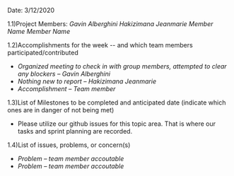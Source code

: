 ﻿Date: 3/12/2020

1.1)Project Members:
_Gavin Alberghini_
_Hakizimana Jeanmarie_
_Member Name_
_Member Name_

1.2)Accomplishments for the week -- and which team members participated/contributed

- _Organized meeting to check in with group members, attempted to clear any blockers – Gavin Alberghini_
- _Nothing new to report – Hakizimana Jeanmarie_
- _Accomplishment – Team member_


1.3)List of Milestones to be completed and anticipated date (indicate which ones are in danger of not being met)

- Please utilize our github issues for this topic area. That is where our tasks and sprint planning are recorded. 

1.4)List of issues, problems, or concern(s)
- _Problem – team member accoutable_
- _Problem – team member accoutable_

